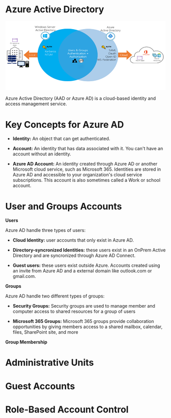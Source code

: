 # Azure Active Directory

<p align=center>
<img src="../assets/aad.png" alt="ARM" title="ARM"> </p>

Azure Active Directory (AAD or Azure AD) is a cloud-based identity and access management service.

# Key Concepts for Azure AD

- <strong>Identity:</strong> An object that can get authenticated.

- <strong>Account:</strong> An identity that has data associated with it. You can't have an account without an identity.

- <strong>Azure AD Account:</strong> An identity created through Azure AD or another Microsoft cloud service, such as Microsoft 365. Identities are stored in Azure AD and accessible to your organization's cloud service subscriptions. This account is also sometimes called a Work or school account.

# User and Groups Accounts

**Users**

Azure AD handle three types of users:

- <strong>Cloud Identity:</strong> user accounts that only exist in Azure AD.

- <strong>Directory-syncronized Identities:</strong> these users exist in an OnPrem Active Directory and are syncronized through Azure AD Connect.

- <strong>Guest users:</strong> these users exist outside Azure. Accounts created using an invite from Azure AD and a external domain like outlook.com or gmail.com.

**Groups**

Azure AD handle two different types of groups:

- <strong>Security Groups:</strong> Security groups are used to manage member and computer access to shared resources for a group of users

- <strong>Microsoft 365 Groups:</strong> Microsoft 365 groups provide collaboration opportunities by giving members access to a shared mailbox, calendar, files, SharePoint site, and more

**Group Membership**

# Administrative Units

# Guest Accounts

# Role-Based Account Control